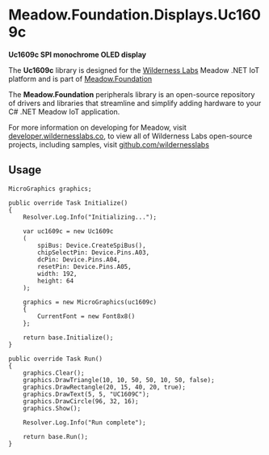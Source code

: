 # Meadow.Foundation.Displays.Uc1609c

**Uc1609c SPI monochrome OLED display**

The **Uc1609c** library is designed for the [Wilderness Labs](www.wildernesslabs.co) Meadow .NET IoT platform and is part of [Meadow.Foundation](https://developer.wildernesslabs.co/Meadow/Meadow.Foundation/)

The **Meadow.Foundation** peripherals library is an open-source repository of drivers and libraries that streamline and simplify adding hardware to your C# .NET Meadow IoT application.

For more information on developing for Meadow, visit [developer.wildernesslabs.co](http://developer.wildernesslabs.co/), to view all of Wilderness Labs open-source projects, including samples, visit [github.com/wildernesslabs](https://github.com/wildernesslabs/)

## Usage

```
MicroGraphics graphics;

public override Task Initialize()
{
    Resolver.Log.Info("Initializing...");

    var uc1609c = new Uc1609c
    (
        spiBus: Device.CreateSpiBus(),
        chipSelectPin: Device.Pins.A03,
        dcPin: Device.Pins.A04,
        resetPin: Device.Pins.A05,
        width: 192,
        height: 64
    );

    graphics = new MicroGraphics(uc1609c)
    {
        CurrentFont = new Font8x8()
    };

    return base.Initialize();
}

public override Task Run()
{
    graphics.Clear();
    graphics.DrawTriangle(10, 10, 50, 50, 10, 50, false);
    graphics.DrawRectangle(20, 15, 40, 20, true);
    graphics.DrawText(5, 5, "UC1609C");
    graphics.DrawCircle(96, 32, 16);
    graphics.Show();

    Resolver.Log.Info("Run complete");

    return base.Run();
}

        
```

